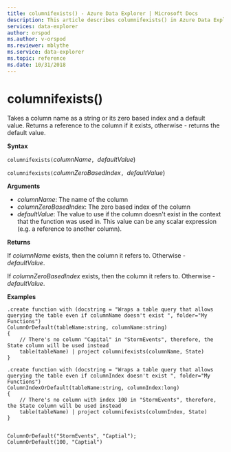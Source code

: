 ```yaml
---
title: columnifexists() - Azure Data Explorer | Microsoft Docs
description: This article describes columnifexists() in Azure Data Explorer.
services: data-explorer
author: orspod
ms.author: v-orspod
ms.reviewer: mblythe
ms.service: data-explorer
ms.topic: reference
ms.date: 10/31/2018
---
```

# columnifexists()

Takes a column name as a string or its zero based index and a default value. Returns a reference to the column if it exists, 
otherwise - returns the default value.

**Syntax**

`columnifexists(`*columnName*`, `*defaultValue*)

`columnifexists(`*columnZeroBasedIndex*`, `*defaultValue*)

**Arguments**

* *columnName*: The name of the column
* *columnZeroBasedIndex*: The zero based index of the column
* *defaultValue*: The value to use if the column doesn't exist in the context that the function was used in.
				  This value can be any scalar expression (e.g. a reference to another column).

**Returns**

If *columnName* exists, then the column it refers to. Otherwise - *defaultValue*.

If *columnZeroBasedIndex* exists, then the column it refers to. Otherwise - *defaultValue*.

**Examples**

```kusto
.create function with (docstring = "Wraps a table query that allows querying the table even if columnName doesn't exist ", folder="My Functions")
ColumnOrDefault(tableName:string, columnName:string)
{
	// There's no column "Capital" in "StormEvents", therefore, the State column will be used instead
	table(tableName) | project columnifexists(columnName, State)
}

.create function with (docstring = "Wraps a table query that allows querying the table even if columnIndex doesn't exist ", folder="My Functions")
ColumnIndexOrDefault(tableName:string, columnIndex:long)
{
    // There's no column with index 100 in "StormEvents", therefore, the State column will be used instead
	table(tableName) | project columnifexists(columnIndex, State)
}


ColumnOrDefault("StormEvents", "Captial");
ColumnOrDefault(100, "Captial")
```